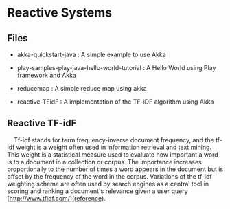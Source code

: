 # Reactive Systems

## Files

- akka-quickstart-java : A simple example to use Akka

- play-samples-play-java-hello-world-tutorial : A Hello World using Play framework and Akka

- reducemap : A simple reduce map using akka

- reactive-TFidF : A implementation of the TF-iDF algorithm using Akka

## Reactive TF-idF

    Tf-idf stands for term frequency-inverse document frequency, and the tf-idf weight is a weight often used in information retrieval and text mining. This weight is a statistical measure used to evaluate how important a word is to a document in a collection or corpus. The importance increases proportionally to the number of times a word appears in the document but is offset by the frequency of the word in the corpus. Variations of the tf-idf weighting scheme are often used by search engines as a central tool in scoring and ranking a document's relevance given a user query [http://www.tfidf.com/](reference).



